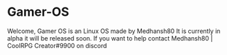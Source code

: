 # Gamer-OS
 
Welcome, Gamer OS is an Linux OS made by Medhansh80 It is currently in alpha it will be released soon. If you want to help contact Medhansh80 | CoolRPG Creator#9900 on discord
